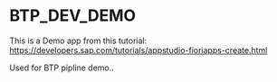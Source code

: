 # BTP_DEV_DEMO

This is a Demo app from this tutorial:
https://developers.sap.com/tutorials/appstudio-fioriapps-create.html

Used for BTP pipline demo..

